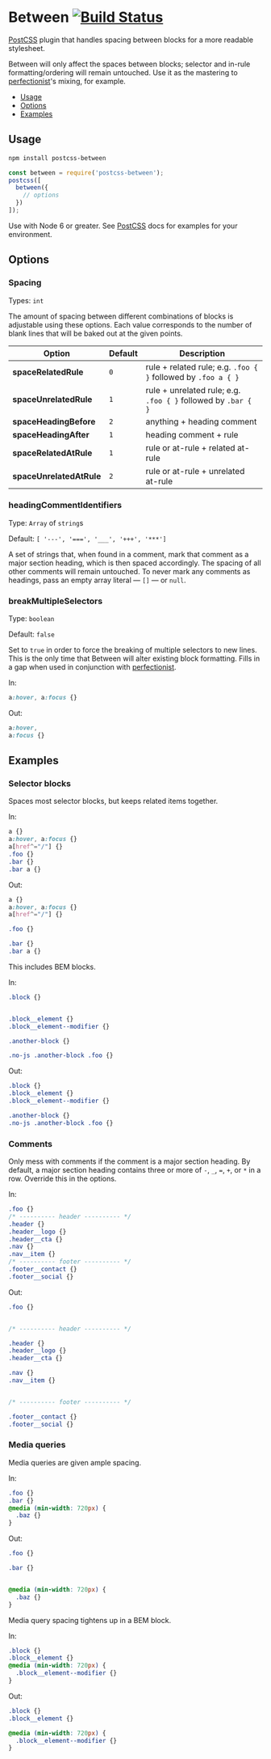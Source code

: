 # Between [![Build Status](https://travis-ci.org/tjgavlick/postcss-between.svg?branch=master)](https://travis-ci.org/tjgavlick/postcss-between)

[PostCSS] plugin that handles spacing between blocks for a more readable stylesheet.

Between will only affect the spaces between blocks; selector and in-rule formatting/ordering will remain untouched. Use it as the mastering to [perfectionist](https://www.npmjs.com/package/perfectionist)'s mixing, for example.

- [Usage](#usage)
- [Options](#options)
- [Examples](#examples)

## Usage

```bash
npm install postcss-between
```

```js
const between = require('postcss-between');
postcss([
  between({
    // options
  })
]);
```

Use with Node 6 or greater. See [PostCSS] docs for examples for your environment.

## Options

### Spacing

Types: `int`

The amount of spacing between different combinations of blocks is adjustable using these options. Each value corresponds to the number of blank lines that will be baked out at the given points.

| Option | Default | Description |
| --- | --- | --- |
| **spaceRelatedRule** | `0` | rule + related rule; e.g. `.foo { }` followed by `.foo a { }` |
| **spaceUnrelatedRule** | `1` | rule + unrelated rule; e.g. `.foo { }` followed by `.bar { }` |
| **spaceHeadingBefore** | `2` | anything + heading comment |
| **spaceHeadingAfter** | `1` | heading comment + rule |
| **spaceRelatedAtRule** | `1` | rule or at-rule + related at-rule |
| **spaceUnrelatedAtRule** | `2` | rule or at-rule + unrelated at-rule |

### headingCommentIdentifiers

Type: `Array` of `string`s

Default: `[ '---', '===', '___', '+++', '***']`

A set of strings that, when found in a comment, mark that comment as a major section heading, which is then spaced accordingly. The spacing of all other comments will remain untouched. To never mark any comments as headings, pass an empty array literal — `[]` — or `null`.

### breakMultipleSelectors

Type: `boolean`

Default: `false`

Set to `true` in order to force the breaking of multiple selectors to new lines. This is the only time that Between will alter existing block formatting. Fills in a gap when used in conjunction with [perfectionist](https://www.npmjs.com/package/perfectionist).

In:

```css
a:hover, a:focus {}
```

Out:

```css
a:hover,
a:focus {}
```

## Examples

### Selector blocks

Spaces most selector blocks, but keeps related items together.

In:

```css
a {}
a:hover, a:focus {}
a[href^="/"] {}
.foo {}
.bar {}
.bar a {}
```

Out:

```css
a {}
a:hover, a:focus {}
a[href^="/"] {}

.foo {}

.bar {}
.bar a {}
```

This includes BEM blocks.

In:

```css
.block {}


.block__element {}
.block__element--modifier {}

.another-block {}

.no-js .another-block .foo {}
```

Out:

```css
.block {}
.block__element {}
.block__element--modifier {}

.another-block {}
.no-js .another-block .foo {}
```

### Comments

Only mess with comments if the comment is a major section heading. By default, a major section heading contains three or more of `-`, `_`, `=`, `+`, or `*` in a row. Override this in the options.

In:

```css
.foo {}
/* ---------- header ---------- */
.header {}
.header__logo {}
.header__cta {}
.nav {}
.nav__item {}
/* ---------- footer ---------- */
.footer__contact {}
.footer__social {}
```

Out:

```css
.foo {}


/* ---------- header ---------- */

.header {}
.header__logo {}
.header__cta {}

.nav {}
.nav__item {}


/* ---------- footer ---------- */

.footer__contact {}
.footer__social {}
```

### Media queries

Media queries are given ample spacing.

In:

```css
.foo {}
.bar {}
@media (min-width: 720px) {
  .baz {}
}
```

Out:

```css
.foo {}

.bar {}


@media (min-width: 720px) {
  .baz {}
}
```

Media query spacing tightens up in a BEM block.

In:

```css
.block {}
.block__element {}
@media (min-width: 720px) {
  .block__element--modifier {}
}
```

Out:

```css
.block {}
.block__element {}

@media (min-width: 720px) {
  .block__element--modifier {}
}
```

[PostCSS]: https://github.com/postcss/postcss
